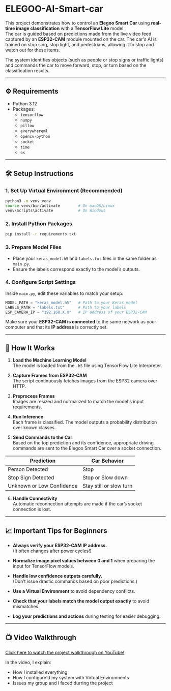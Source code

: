 # **ELEGOO-AI-Smart-car**
This project demonstrates how to control an **Elegoo Smart Car** using **real-time image classification** with a **TensorFlow Lite** model.  
The car is guided based on predictions made from the live video feed captured by an **ESP32-CAM** module mounted on the car. The car's AI is trained on stop sing, stop light, and pedestrians, allowing it to stop and watch out for these items.

The system identifies objects (such as people or stop signs or traffic lights) and commands the car to move forward, stop, or turn based on the classification results.

---

## **⚙️ Requirements**

- Python 3.12
- Packages:
  - `tensorflow`
  - `numpy`
  - `pillow`
  - `everywhereml`
  - `opencv-python`
  - `socket`
  - `time`
  - `os`

---

## **🛠️ Setup Instructions**

### 1. Set Up Virtual Environment (Recommended)

```bash
python3 -m venv venv
source venv/bin/activate        # On macOS/Linux
venv\Scripts\activate           # On Windows
```

### 2. Install Python Packages

```bash
pip install -r requirements.txt
```

### 3. Prepare Model Files
- Place your `keras_model.h5` and `labels.txt` files in the same folder as `main.py`.
- Ensure the labels correspond exactly to the model’s outputs.

### 4. Configure Script Settings
Inside `main.py`, edit these variables to match your setup:

```python
MODEL_PATH = "keras_model.h5"   # Path to your Keras model
LABELS_PATH = "labels.txt"      # Path to your labels
ESP_CAMERA_IP = "192.168.X.X"   # IP address of your ESP32-CAM
```

Make sure your **ESP32-CAM is connected** to the same network as your computer and that its **IP address** is correctly set.

---

## **🚗 How It Works**

1. **Load the Machine Learning Model**  
   The model is loaded from the `.h5` file using TensorFlow Lite Interpreter.

2. **Capture Frames from ESP32-CAM**  
   The script continuously fetches images from the ESP32 camera over HTTP.

3. **Preprocess Frames**  
   Images are resized and normalized to match the model's input requirements.

4. **Run Inference**  
   Each frame is classified. The model outputs a probability distribution over known classes.

5. **Send Commands to the Car**  
   Based on the top prediction and its confidence, appropriate driving commands are sent to the Elegoo Smart Car over a socket connection.

| Prediction        | Car Behavior           |
|-------------------|-------------------------|
| Person Detected    | Stop           |
| Stop Sign Detected | Stop or Slow down            |
| Unknown or Low Confidence | Stay still or slow turn |

6. **Handle Connectivity**  
   Automatic reconnection attempts are made if the car’s socket connection is lost.

---

## **📈 Important Tips for Beginners**

- **Always verify your ESP32-CAM IP address.**  
  (It often changes after power cycles!)

- **Normalize image pixel values between 0 and 1** when preparing the input for TensorFlow models.

- **Handle low confidence outputs carefully.**  
  (Don’t issue drastic commands based on poor predictions.)

- **Use a Virtual Environment** to avoid dependency conflicts.

- **Check that your labels match the model output exactly** to avoid mismatches.

- **Log your predictions and actions** during testing for easier debugging.

---

## **📺 Video Walkthrough**

[Click here to watch the project walkthrough on YouTube!]([(https://youtu.be/5SP6lWJdkx0)])

In the video, I explain:
- How I installed everything
- How I configure'd my system with Virtual Environments
- Issues my group and I faced durring the project
